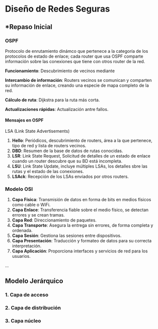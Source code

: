 # Diseño de Redes Seguras

## *Repaso Inicial

### OSPF

Protocolo de enrutamiento dinámco que pertenece a la categoría de los protocolos de estado de enlace; cada router que usa OSPF comparte información sobre las conexiones que tiene con otros router de la red.

**Funcionamiento**: Descubrimiento de vecinos mediante 

**Intercambio de información**: Routers vecinos se comunican y comparten su información de enlace, creando una especie de mapa completo de la red.

**Cálculo de ruta**: Dijkstra para la ruta más corta.

**Actualizaciones rápidas**: Actualización antre fallos.

#### Mensajes en OSPF

LSA (Link State Advertisements)

1. **Hello**: Periódicos, descubrimiento de routers, área a la que pertenece, tipo de red y lista de routers vecinos.
2. **DBD**: Resumen de la base de datos de rutas conocidas.
3. **LSR**: Link State Request, Solicitud de detalles de un estado de enlace cuando un router descubre que su BD está incompleta.
4. **LSU**: Link State Update, incluye múltiples LSAs, los detalles sbre las rutas y el estado de las conexiones.
5. **LSAck**: Recepción de los LSAs enviados por otros routers.

### Modelo OSI

1. **Capa Física**: Transmisión de datos en forma de bits en medios físicos como cable o WiFi.
2. **Capa Enlace**: Transferencia fiable sobre el medio físico, se detectan errores y se crean tramas.
3. **Capa Red**: Direccionamiento de paquetes.
4. **Capa Transporte**: Asegura la entrega sin errores, de forma completa y ordenada.
5. **Capa Sesión**: Gestiona las sesiones entre dispositivos.
6. **Capa Presentación**: Traducción y formateo de datos para su correcta interpretación.
7. **Capa Aplicación**: Proporciona interfaces y servicios de red para los usuarios.

...

## Modelo Jerárquico

### 1. Capa de acceso

### 2. Capa de distribución

### 3. Capa núcleo
